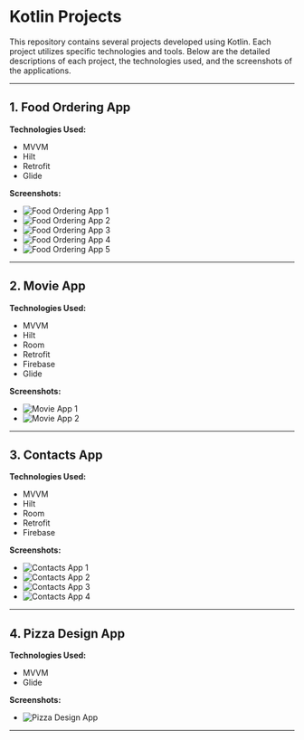 # Kotlin Projects

This repository contains several projects developed using Kotlin. Each project utilizes specific technologies and tools. Below are the detailed descriptions of each project, the technologies used, and the screenshots of the applications.

---

## 1. Food Ordering App
**Technologies Used:**  
- MVVM  
- Hilt  
- Retrofit  
- Glide

**Screenshots:**  
- ![Food Ordering App 1](screenshots/food/1.png)  
- ![Food Ordering App 2](screenshots/food/2.png)  
- ![Food Ordering App 3](screenshots/food/3.png)  
- ![Food Ordering App 4](screenshots/food/4.png)  
- ![Food Ordering App 5](screenshots/food/5.png)  

---

## 2. Movie App
**Technologies Used:**  
- MVVM  
- Hilt  
- Room  
- Retrofit  
- Firebase  
- Glide

**Screenshots:**  
- ![Movie App 1](screenshots/film/1.png)  
- ![Movie App 2](screenshots/film/2.png)

---

## 3. Contacts App
**Technologies Used:**  
- MVVM  
- Hilt  
- Room  
- Retrofit  
- Firebase

**Screenshots:**  
- ![Contacts App 1](screenshots/kisiler/1.png)  
- ![Contacts App 2](screenshots/kisiler/2.png)  
- ![Contacts App 3](screenshots/kisiler/3.png)  
- ![Contacts App 4](screenshots/kisiler/4.png)

---

## 4. Pizza Design App
**Technologies Used:**  
- MVVM  
- Glide

**Screenshots:**  
- ![Pizza Design App](screenshots/pizza/1.png)

---
